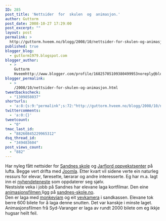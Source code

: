 ```yaml
---
ID: 285
post_title: 'Nettsider  for  skulen  og  animasjon.'
author: Guttorm
post_date: 2008-10-27 17:29:00
post_excerpt: ""
layout: post
permalink: >
  http://guttorm.hveem.no/blogg/2008/10/nettsider-for-skulen-og-animasjon/
published: true
blogger_blog:
  - guttorm1979.blogspot.com
blogger_author:
  - >
    Guttorm
    Hveemhttp://www.blogger.com/profile/16825705109380499953noreply@blogger.com
blogger_permalink:
  - >
    /2008/10/nettsider-for-skulen-og-animasjon.html
tweetbackscheck:
  - "1309858037"
shorturls:
  - 'a:8:{s:9:"permalink";s:72:"http://guttorm.hveem.no/blogg/2008/10/nettsider-for-skulen-og-animasjon/";s:7:"tinyurl";s:25:"http://tinyurl.com/avjtla";s:4:"isgd";s:17:"http://is.gd/h4FN";s:5:"bitly";s:18:"http://bit.ly/J48f";s:5:"snipr";s:22:"http://snipr.com/anhb6";s:5:"snurl";s:22:"http://snurl.com/anhb6";s:7:"snipurl";s:24:"http://snipurl.com/anhb6";s:4:"trim";s:17:"http://tr.im/cbr2";}'
twittercomments:
  - 'a:0:{}'
tweetcount:
  - "0"
tmac_last_id:
  - "88260845229965312"
dsq_thread_id:
  - "349483604"
post_views_count:
  - "882"
---
```

<div xmlns="http://www.w3.org/1999/xhtml">Har nyleg fått nettsider for <a href="http://www.sandnes-skole.no" target="_blank">Sandnes skole</a> og <a href="http://jarfjord-oppvekstsenter.no/" target="_blank">Jarfjord oppvekstsenter</a> på lufta. Begge vert drifta med <a href="http://www.joomla.org/" target="_blank">Joomla</a>. Etter kvart vil sidene verte ein naturleg ressurs for elevar, føresette, lærarar og andre interesserte. Eg har m.a. lagt inn ei <a href="http://sandnes-skole.no/nyhetstjeneste" target="_blank">nyhendeteneste</a> som oppdaterer seg sjølv.    <br />Nestsiste veka i jobb på Sandnes har elevane laga kortfilmar. Den eine <a href="http://sandnes-skole.no/trinnene/7-trinn/105-7-trinn-film" target="_blank">animasjonsfilmen </a>ligg på <a href="http://sandnes-skole.no" target="_blank">sandnes-skole.no</a>.     <br />Den er laga med <a href="http://www.giantscreamingrobotmonkeys.com/monkeyjam/download.html" target="_blank">monkeyjam</a> og eit <a href="http://www.canyon-tech.com/products/voip/webcams/CN-WCAM21" target="_blank">vevkamera</a> i sandkassen. Elevane tok berre 600 bilete for å laga denne snutten. Det var kanskje i minste laget. Animasjonsfilmen frå Syd-Varanger er laga av rundt 2000 bilete om eg ikkje hugsar heilt feil.    <br /></div>